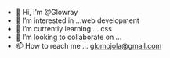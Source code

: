 - 👋 Hi, I’m @Glowray
- 👀 I’m interested in ...web development
- 🌱 I’m currently learning ... css
- 💞️ I’m looking to collaborate on ...
- 📫 How to reach me ...
glomojola@gmail.com

